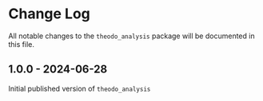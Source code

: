# Change Log

All notable changes to the `theodo_analysis` package will be documented in this file.

## 1.0.0 - 2024-06-28
Initial published version of `theodo_analysis`